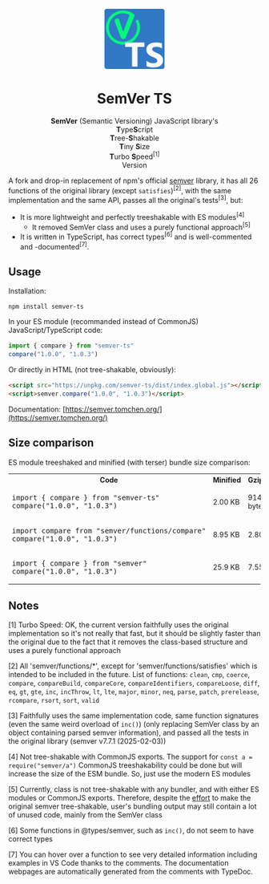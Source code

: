 <p align="center">
  <a href="https://semver.tomchen.org/" target="_blank">
    <img width="120" src="https://raw.githubusercontent.com/tomchen/semver-ts/main/semver-ts.svg" />
  </a>
</p>

<h1 align="center">SemVer TS</h1>

<p align="center"><strong>SemVer</strong> (Semantic Versioning) JavaScript library's<br />
<strong>T</strong>ype<strong>S</strong>cript<br />
<strong>T</strong>ree-<strong>S</strong>hakable<br />
<strong>T</strong>iny <strong>S</strong>ize<br />
<strong>T</strong>urbo <strong>S</strong>peed<sup>[1]</sup><br />
Version</p>

A fork and drop-in replacement of npm's official [semver](https://www.npmjs.com/package/semver) library, it has all 26 functions of the original library (except `satisfies`)<sup>[2]</sup>, with the same implementation and the same API, passes all the original's tests<sup>[3]</sup>, but:

- It is more lightweight and perfectly treeshakable with ES modules<sup>[4]</sup>
  - It removed SemVer class and uses a purely functional approach<sup>[5]</sup>
- It is written in TypeScript, has correct types<sup>[6]</sup> and is well-commented and -documented<sup>[7]</sup>.

## Usage

Installation:

```
npm install semver-ts
```

In your ES module (recommanded instead of CommonJS) JavaScript/TypeScript code:

```js
import { compare } from "semver-ts"
compare("1.0.0", "1.0.3")
```

Or directly in HTML (not tree-shakable, obviously):

```html
<script src="https://unpkg.com/semver-ts/dist/index.global.js"></script>
<script>semver.compare("1.0.0", "1.0.3")</script>
```

Documentation: [https://semver.tomchen.org/](https://semver.tomchen.org/)

## Size comparison

ES module treeshaked and minified (with terser) bundle size comparison:

<table>
  <tr>
    <th>Code</th>
    <th>Minified</th>
    <th>Gzipped</th>
  </tr>
  <tr>
    <td><pre>import { compare } from "semver-ts"
compare("1.0.0", "1.0.3")</pre></td>
    <td>2.00 KB</td>
    <td>914 bytes</td>
  </tr>
  <tr>
    <td><pre>import compare from "semver/functions/compare"
compare("1.0.0", "1.0.3")</pre></td>
    <td>8.95 KB</td>
    <td>2.80 KB</td>
  </tr>
  <tr>
    <td><pre>import { compare } from "semver"
compare("1.0.0", "1.0.3")</pre></td>
    <td>25.9 KB</td>
    <td>7.55 KB</td>
  </tr>
</table>

## Notes

[1] Turbo Speed: OK, the current version faithfully uses the original implementation so it's not really that fast, but it should be slightly faster than the original due to the fact that it removes the class-based structure and uses a purely functional approach

[2] All 'semver/functions/*', except for 'semver/functions/satisfies' which is intended to be included in the future. List of functions: `clean`, `cmp`, `coerce`, `compare`, `compareBuild`, `compareCore`, `compareIdentifiers`, `compareLoose`, `diff`, `eq`, `gt`, `gte`, `inc`, `incThrow`, `lt`, `lte`, `major`, `minor`, `neq`, `parse`, `patch`, `prerelease`, `rcompare`, `rsort`, `sort`, `valid`

[3] Faithfully uses the same implementation code, same function signatures (even the same weird overload of `inc()`) (only replacing SemVer class by an object containing parsed semver information), and passed all the tests in the original library (semver v7.7.1 (2025-02-03))

[4] Not tree-shakable with CommonJS exports. The support for `const a = require("semver/a")` CommonJS treeshakability could be done but will increase the size of the ESM bundle. So, just use the modern ES modules

[5] Currently, class is not tree-shakable with any bundler, and with either ES modules or CommonJS exports. Therefore, despite the [effort](https://github.com/npm/node-semver/issues/291) to make the original semver tree-shakable, user's bundling output may still contain a lot of unused code, mainly from the SemVer class

[6] Some functions in @types/semver, such as `inc()`, do not seem to have correct types

[7] You can hover over a function to see very detailed information including examples in VS Code thanks to the comments. The documentation webpages are automatically generated from the comments with TypeDoc.

